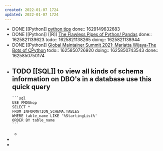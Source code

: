 ```yaml
---
created: 2022-01-07 1724
updated: 2022-01-07 1724
---
```

- DONE [[Python]] [python tips](https://betterprogramming.pub/4-ways-to-level-up-your-python-code-f148a50efeea)
  done:: 1629149632683
- DONE [[Python]] [[R]] [The Flawless Pipes of Python/ Pandas](https://towardsdatascience.com/the-flawless-pipes-of-python-pandas-30f3ee4dffc2)
  done:: 1625821139623
  todo:: 1625821138265
  doing:: 1625821138944
- DONE [[Python]] [Global Maintainer Summit 2021: Mariatta Wijaya-The Bots of CPython](https://youtu.be/6sDLtmXPErY)
  todo:: 1625850726920
  doing:: 1625850743543
  done:: 1625850750174
- TODO [[SQL]] to view all kinds of schema information on DBO's in a database use this quick query
	-
	  ```sql
	  USE FMDShop
	  SELECT * 
	  FROM INFORMATION_SCHEMA.TABLES
	  WHERE table_name LIKE '%StartingList%'
	  ORDER BY table_name
	  ```
	-
-
-